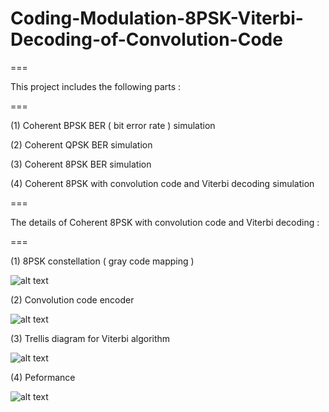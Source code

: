 # Coding-Modulation-8PSK-Viterbi-Decoding-of-Convolution-Code

===

This project includes the following parts :

===

(1) Coherent BPSK BER ( bit error rate ) simulation 

(2) Coherent QPSK BER simulation

(3) Coherent 8PSK BER simulation

(4) Coherent 8PSK with convolution code and Viterbi decoding simulation 

===

The details of Coherent 8PSK with convolution code and Viterbi decoding : 

===

(1) 8PSK constellation ( gray code mapping )

![alt text](https://github.com/wei-lin-liao/Communication-System-and-Signal-Processing/blob/master/Coding-Modulation-8PSK-Viterbi-Decoding-of-Convolution-Code/Images/8PSK_constellation.PNG)

(2) Convolution code encoder

![alt text](https://github.com/wei-lin-liao/Communication-System-and-Signal-Processing/blob/master/Coding-Modulation-8PSK-Viterbi-Decoding-of-Convolution-Code/Images/Encoder.PNG)

(3) Trellis diagram for Viterbi algorithm

![alt text](https://github.com/wei-lin-liao/Communication-System-and-Signal-Processing/blob/master/Coding-Modulation-8PSK-Viterbi-Decoding-of-Convolution-Code/Images/Trellis_diagram.PNG)

(4) Peformance 

![alt text](https://github.com/wei-lin-liao/Communication-System-and-Signal-Processing/blob/master/Coding-Modulation-8PSK-Viterbi-Decoding-of-Convolution-Code/Images/BER.PNG)
